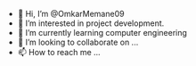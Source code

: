 - 👋 Hi, I’m @OmkarMemane09
- 👀 I’m interested in project development.
- 🌱 I’m currently learning computer engineering
- 💞️ I’m looking to collaborate on ...
- 📫 How to reach me ...

<!---
OmkarMemane09/OmkarMemane09 is a ✨ special ✨ repository because its `README.md` (this file) appears on your GitHub profile.
You can click the Preview link to take a look at your changes.
--->
